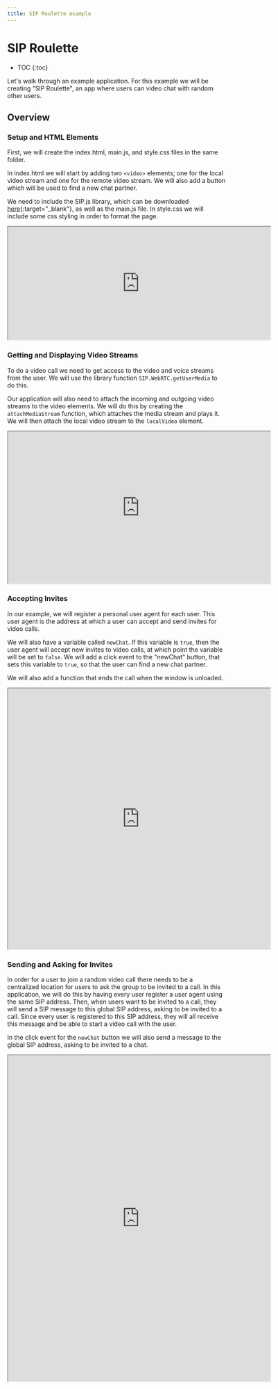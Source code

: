 ```yaml
---
title: SIP Roulette example
---
```


# SIP Roulette

* TOC
{:toc}

Let's walk through an example application.  For this example we will be creating "SIP Roulette", an app where users can video chat with random other users.

## Overview

### Setup and HTML Elements

First, we will create the index.html, main.js, and style.css files in the same folder.  

In index.html we will start by adding two `<video>` elements; one for the local video stream and one for the remote video stream.  We will also add a button which will be used to find a new chat partner.  

We need to include the SIP.js library, which can be downloaded [here](http://www.sipjs.com/download/){:target="_blank"}, as well as the main.js file.  In style.css we will include some css styling in order to format the page.  

<iframe
  style="width: 120%; height: 260px"
  src="http://jsfiddle.net/W7ZRC/3/embedded/html,js,css,result/">
</iframe>

### Getting and Displaying Video Streams

To do a video call we need to get access to the video and voice streams from the user.  We will use the library function `SIP.WebRTC.getUserMedia` to do this. 

Our application will also need to attach the incoming and outgoing video streams to the video elements.  We will do this by creating the `attachMediaStream` function, which attaches the media stream and plays it.  We will then attach the local video stream to the `localVideo` element.

<iframe
  style="width: 120%; height: 350px"
  src="http://jsfiddle.net/MLma5/4/embedded/js,html,css,result/">
</iframe>

### Accepting Invites

In our example, we will register a personal user agent for each user.  This user agent is the address at which a user can accept and send invites for video calls.  

We will also have a variable called `newChat`.  If this variable is `true`, then the user agent will accept new invites to video calls, at which point the variable will be set to `false`.  We will add a click event to the "newChat" button, that sets this variable to `true`, so that the user can find a new chat partner.  

We will also add a function that ends the call when the window is unloaded.  

<iframe
  style="width: 120%; height: 600px"
  src="http://jsfiddle.net/2pGLh/7/embedded/js,html,css,result/">
</iframe>

### Sending and Asking for Invites

In order for a user to join a random video call there needs to be a centralized location for users to ask the group to be invited to a call.  In this application, we will do this by having every user register a user agent using the same SIP address.  Then, when users want to be invited to a call, they will send a SIP message to this global SIP address, asking to be invited to a call.  Since every user is registered to this SIP address, they will all receive this message and be able to start a video call with the user.  


In the click event for the `newChat` button we will also send a message to the global SIP address, asking to be invited to a chat.


<iframe
  style="width: 120%; height: 750px"
  src="http://jsfiddle.net/FbfRw/7/embedded/js,html,css,result/">
</iframe>

